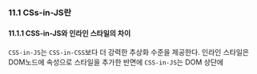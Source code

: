 ### 11.1 CSs-in-JS란
#### 11.1.1 CSS-in-JS와 인라인 스타일의 차이
`CSS-in-JS`는 `CSS-in-CSS`보다 더 강력한 추상화 수준을 제공한다. 
인라인 스타일은 DOM노드에 속성으로 스타일을 추가한 반면에 `CSS-in-JS`는 DOM 상단에 <style>태그를 추가했다(예시 코드 p.329)
CSS-in-JS를 사용하면 실제로 CSS가 생성되기 때문에 미디어쿼리, 슈도 선택자 등과 같은 CSS 기능을 손쉽게 누릴 수 있다. 

##### CSS-in-JS를 사용하면 좋은 점
1. 컴포넌트로 생각할 수 있다: CSS-in-JS는 스타일을 컴포넌트 단위로 추상화하여 생각할 수 있게 해준다. 따라서 별도의 스타일시트를 유지보수 할 필요 없이 각 컴포넌트의 스타일을 관리할 수 있다.
2. 부모와 분리할 수 있다: CSS에는 명시적으로 정의하지 않은 경우 부모 요소에서 자동으로 상속되는 속성이 있다. 하지만 CSS-in-JS는 이러한 상속을 받지 않는다.따라서 각 컴포넌트의 스타일은 부모와 독립되어 독립적으로 동작한다. 
3. 스코프를 가진다: CSS는 하나의 전역 네임스페이스를 가지기 때문에 선택자 충돌을 피하기 어렵다. 하나의 프로젝트 내에서는 BEM같은 네이밍 컨벤션이 도움을 줄 수 있지만, 서드파티 코드를 통합할 때는 도움이 되지않는더. CSS-in-JS는 CSS로 컴파일될때 고유한 이름을 생성하여 스코프를 만들어준다. 따라서 선택자 충돌을 방지할 수 있다.
4. 자동으로 벤더 프리픽스가 붙는다.
5. 자바스크립트와 CSS 사이에 상수와 함수를 쉽게 공유할 수 있다. 

#### 11.1.2 CSS-in-JS 등장 배경
##### 메타의 엔지니어가 언급한 CSS의 7가지 문제점
1. 글로벌 네임스페이스: 모든 스타일이 전역 공간을 공유하므로 중복되지 않는 CSS클래스 이름을 고민해야한다.
2. 의존성: CSS의 의존성과 자바스크립트의 의존성이 달라서 사용하지 안흔 스타일이 포함되거나 꼭 필요한 스타일이 누락되는 문제가 발생한다(현재는 번들러의 발전으로 거의 해결)
3. 불필요한 코드 제거: 기능 추가, 수정, 삭제 과정에서 불필요한 CSS를 삭제하기 어렵다.
4. 최소화: 클래스 이름을 최소화 하기 어렵다
5. 상수 공유: 자바스크립트와 상태 값을 공유할 수 없다.(현재 CSS Variable로 해결)
6. 비결정적 해결: CSS 로드 순서에 따라 스타일 우선순위가 달라진다.
7. 고립: CSS의 외부 수정을 관리하기 어렵다(캡슐화)
